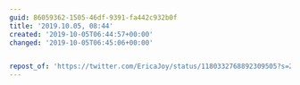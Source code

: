 ```yaml
---
guid: 86059362-1505-46df-9391-fa442c932b0f
title: '2019.10.05, 08:44'
created: '2019-10-05T06:44:57+00:00'
changed: '2019-10-05T06:45:06+00:00'


repost_of: 'https://twitter.com/EricaJoy/status/1180332768892309505?s=20'
---
```


